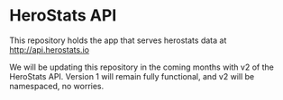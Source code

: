 # HeroStats API

This repository holds the app that serves herostats data at http://api.herostats.io

We will be updating this repository in the coming months with v2 of the HeroStats API. Version 1 will remain fully functional, and v2 will be namespaced, no worries.
